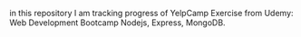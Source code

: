 in this repository I am tracking progress of YelpCamp Exercise from Udemy: Web Development Bootcamp Nodejs, Express, MongoDB.
